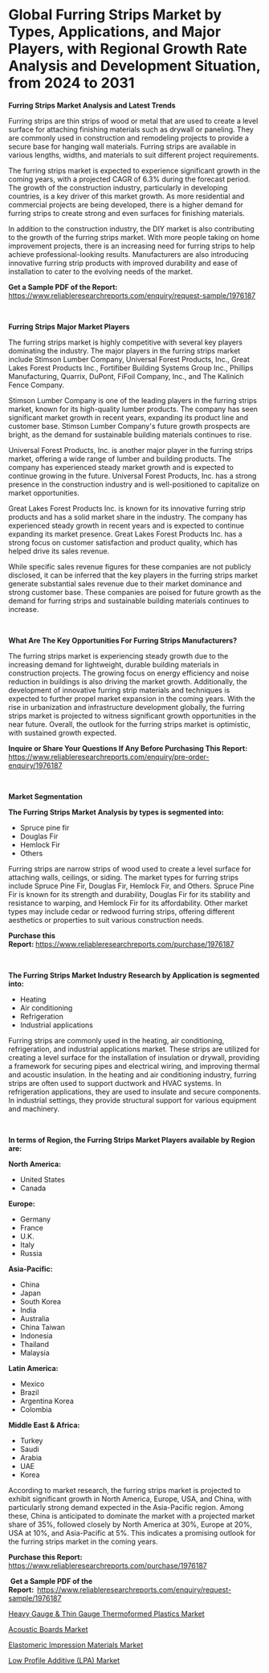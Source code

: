 <p><h1>Global Furring Strips Market by Types, Applications, and Major Players, with Regional Growth Rate Analysis and Development Situation, from 2024 to 2031</h1></p><p><strong>Furring Strips Market Analysis and Latest Trends</strong></p>
<p><p>Furring strips are thin strips of wood or metal that are used to create a level surface for attaching finishing materials such as drywall or paneling. They are commonly used in construction and remodeling projects to provide a secure base for hanging wall materials. Furring strips are available in various lengths, widths, and materials to suit different project requirements.</p><p>The furring strips market is expected to experience significant growth in the coming years, with a projected CAGR of 6.3% during the forecast period. The growth of the construction industry, particularly in developing countries, is a key driver of this market growth. As more residential and commercial projects are being developed, there is a higher demand for furring strips to create strong and even surfaces for finishing materials.</p><p>In addition to the construction industry, the DIY market is also contributing to the growth of the furring strips market. With more people taking on home improvement projects, there is an increasing need for furring strips to help achieve professional-looking results. Manufacturers are also introducing innovative furring strip products with improved durability and ease of installation to cater to the evolving needs of the market.</p></p>
<p><strong>Get a Sample PDF of the Report:&nbsp;</strong> <a href="https://www.reliableresearchreports.com/enquiry/request-sample/1976187">https://www.reliableresearchreports.com/enquiry/request-sample/1976187</a></p>
<p>&nbsp;</p>
<p><strong>Furring Strips Major Market Players</strong></p>
<p><p>The furring strips market is highly competitive with several key players dominating the industry. The major players in the furring strips market include Stimson Lumber Company, Universal Forest Products, Inc., Great Lakes Forest Products Inc., Fortifiber Building Systems Group Inc., Phillips Manufacturing, Quarrix, DuPont, FiFoil Company, Inc., and The Kalinich Fence Company.</p><p>Stimson Lumber Company is one of the leading players in the furring strips market, known for its high-quality lumber products. The company has seen significant market growth in recent years, expanding its product line and customer base. Stimson Lumber Company's future growth prospects are bright, as the demand for sustainable building materials continues to rise.</p><p>Universal Forest Products, Inc. is another major player in the furring strips market, offering a wide range of lumber and building products. The company has experienced steady market growth and is expected to continue growing in the future. Universal Forest Products, Inc. has a strong presence in the construction industry and is well-positioned to capitalize on market opportunities.</p><p>Great Lakes Forest Products Inc. is known for its innovative furring strip products and has a solid market share in the industry. The company has experienced steady growth in recent years and is expected to continue expanding its market presence. Great Lakes Forest Products Inc. has a strong focus on customer satisfaction and product quality, which has helped drive its sales revenue.</p><p>While specific sales revenue figures for these companies are not publicly disclosed, it can be inferred that the key players in the furring strips market generate substantial sales revenue due to their market dominance and strong customer base. These companies are poised for future growth as the demand for furring strips and sustainable building materials continues to increase.</p></p>
<p>&nbsp;</p>
<p><strong>What Are The Key Opportunities For Furring Strips Manufacturers?</strong></p>
<p><p>The furring strips market is experiencing steady growth due to the increasing demand for lightweight, durable building materials in construction projects. The growing focus on energy efficiency and noise reduction in buildings is also driving the market growth. Additionally, the development of innovative furring strip materials and techniques is expected to further propel market expansion in the coming years. With the rise in urbanization and infrastructure development globally, the furring strips market is projected to witness significant growth opportunities in the near future. Overall, the outlook for the furring strips market is optimistic, with sustained growth expected.</p></p>
<p><strong>Inquire or Share Your Questions If Any Before Purchasing This Report:</strong> <a href="https://www.reliableresearchreports.com/enquiry/pre-order-enquiry/1976187">https://www.reliableresearchreports.com/enquiry/pre-order-enquiry/1976187</a></p>
<p>&nbsp;</p>
<p><strong>Market Segmentation</strong></p>
<p><strong>The Furring Strips Market Analysis by types is segmented into:</strong></p>
<p><ul><li>Spruce pine fir</li><li>Douglas Fir</li><li>Hemlock Fir</li><li>Others</li></ul></p>
<p><p>Furring strips are narrow strips of wood used to create a level surface for attaching walls, ceilings, or siding. The market types for furring strips include Spruce Pine Fir, Douglas Fir, Hemlock Fir, and Others. Spruce Pine Fir is known for its strength and durability, Douglas Fir for its stability and resistance to warping, and Hemlock Fir for its affordability. Other market types may include cedar or redwood furring strips, offering different aesthetics or properties to suit various construction needs.</p></p>
<p><strong>Purchase this Report:&nbsp;</strong><a href="https://www.reliableresearchreports.com/purchase/1976187">https://www.reliableresearchreports.com/purchase/1976187</a></p>
<p>&nbsp;</p>
<p><strong>The Furring Strips Market Industry Research by Application is segmented into:</strong></p>
<p><ul><li>Heating</li><li>Air conditioning</li><li>Refrigeration</li><li>Industrial applications</li></ul></p>
<p><p>Furring strips are commonly used in the heating, air conditioning, refrigeration, and industrial applications market. These strips are utilized for creating a level surface for the installation of insulation or drywall, providing a framework for securing pipes and electrical wiring, and improving thermal and acoustic insulation. In the heating and air conditioning industry, furring strips are often used to support ductwork and HVAC systems. In refrigeration applications, they are used to insulate and secure components. In industrial settings, they provide structural support for various equipment and machinery.</p></p>
<p>&nbsp;</p>
<p><strong>In terms of Region, the Furring Strips Market Players available by Region are:</strong></p>
<p>
    <p> <strong> North America: </strong>
        <ul>
            <li>United States</li>
            <li>Canada</li>
        </ul>
        </p> 
    <p> <strong> Europe: </strong>
        <ul>
            <li>Germany</li>
            <li>France</li>
            <li>U.K.</li>
            <li>Italy</li>
            <li>Russia</li>
        </ul>
        </p> 
    <p> <strong> Asia-Pacific: </strong>
        <ul>
            <li>China</li>
            <li>Japan</li>
            <li>South Korea</li>
            <li>India</li>
            <li>Australia</li>
            <li>China Taiwan</li>
            <li>Indonesia</li>
            <li>Thailand</li>
            <li>Malaysia</li>
        </ul>
        </p> 
    <p> <strong> Latin America: </strong>
        <ul>
            <li>Mexico</li>
            <li>Brazil</li>
            <li>Argentina Korea</li>
            <li>Colombia</li>
        </ul>
        </p> 
    <p> <strong> Middle East & Africa: </strong>
        <ul>
            <li>Turkey</li>
            <li>Saudi</li>
            <li>Arabia</li>
            <li>UAE</li>
            <li>Korea</li>
        </ul>
    </p>
    </p>
<p><p>According to market research, the furring strips market is projected to exhibit significant growth in North America, Europe, USA, and China, with particularly strong demand expected in the Asia-Pacific region. Among these, China is anticipated to dominate the market with a projected market share of 35%, followed closely by North America at 30%, Europe at 20%, USA at 10%, and Asia-Pacific at 5%. This indicates a promising outlook for the furring strips market in the coming years.</p></p>
<p><strong>Purchase this Report: </strong><a href="https://www.reliableresearchreports.com/purchase/1976187">https://www.reliableresearchreports.com/purchase/1976187</a></p>
<p>&nbsp;<strong>Get a Sample PDF of the Report:&nbsp;&nbsp;</strong><a href="https://www.reliableresearchreports.com/enquiry/request-sample/1976187">https://www.reliableresearchreports.com/enquiry/request-sample/1976187</a></p>
<p><strong></strong></p>
<p><p><a href="https://issuu.com/reportprime-2/docs/heavy-gauge-thin-gauge-thermoformed-plastics-marke">Heavy Gauge & Thin Gauge Thermoformed Plastics Market</a></p><p><a href="https://github.com/changoleonlaverguenzanoexiste/Market-Research-Report-List-2/blob/main/acoustic-boards-market.md">Acoustic Boards Market</a></p><p><a href="https://github.com/dimitrishawkinswaynenp91rgz/Market-Research-Report-List-1/blob/main/elastomeric-impression-materials-market.md">Elastomeric Impression Materials Market</a></p><p><a href="https://issuu.com/reportprime-2/docs/low-profile-additive-lpa-market-size-2030.pptx">Low Profile Additive (LPA) Market</a></p></p>